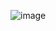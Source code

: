 ![image](https://github.com/sachidumaleesha/Rock-Paper-Scissor-Game-Python/assets/45502921/5990c495-e1cd-47c1-b5a1-1c2265952523)
